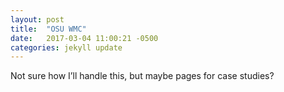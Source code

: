 ```yaml
---
layout: post
title:  "OSU WMC"
date:   2017-03-04 11:00:21 -0500
categories: jekyll update
---
```

Not sure how I’ll handle this, but maybe pages for case studies?
